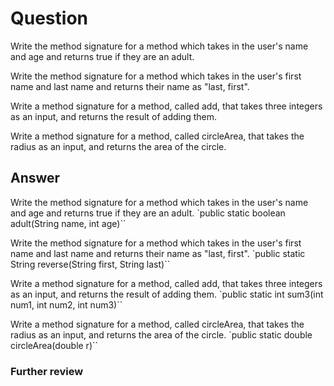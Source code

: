 # Question
Write the method signature for a method which takes in the user's name and age and returns true if they are an adult.


Write the method signature for a method which takes in the user's first name and last name and returns their name as "last, first".


Write a method signature for a method, called add, that takes three integers as an input, and returns the result of adding them.


Write a method signature for a method, called circleArea, that takes the radius as an input, and returns the area of the circle.



## Answer
Write the method signature for a method which takes in the user's name and age and returns true if they are an adult.
	`public static boolean adult(String name, int age)``

Write the method signature for a method which takes in the user's first name and last name and returns their name as "last, first".
	`public static String reverse(String first, String last)``

Write a method signature for a method, called add, that takes three integers as an input, and returns the result of adding them.
	`public static int sum3(int num1, int num2, int num3)``

Write a method signature for a method, called circleArea, that takes the radius as an input, and returns the area of the circle.
	`public static double circleArea(double r)``



### Further review

